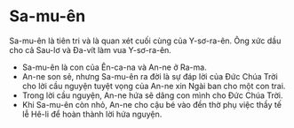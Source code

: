 # Sa-mu-ên

Sa-mu-ên là tiên tri và là quan xét cuối cùng của Y-sơ-ra-ên. Ông xức dầu cho cả Sau-lơ và Đa-vít làm vua Y-sơ-ra-ên.
- Sa-mu-ên là con của Ên-ca-na và An-ne ở Ra-ma. 
- An-ne son sẻ, nhưng Sa-mu-ên ra đời là sự đáp lời của Đức Chúa Trời cho lời cầu nguyện tuyệt vọng của An-ne xin Ngài ban cho một con trai. 
- Trong lời cầu nguyện, An-ne hứa sẽ dâng con mình cho Đức Chúa Trời. 
- Khi Sa-mu-ên còn nhỏ, An-ne cho cậu bé vào đền thờ phụ việc thầy tế lễ Hê-li để hoàn thành lời hứa nguyện.

